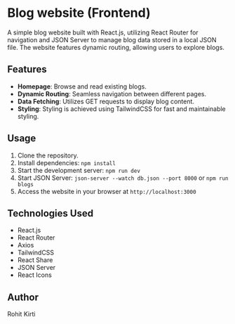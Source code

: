 # Blog website (Frontend)

A simple blog website built with React.js, utilizing React Router for navigation and JSON Server to manage blog data stored in a local JSON file. The website features dynamic routing, allowing users to explore blogs.

## Features

- **Homepage**: Browse and read existing blogs.
- **Dynamic Routing**: Seamless navigation between different pages.
- **Data Fetching**: Utilizes GET requests to display blog content.
- **Styling**: Styling is achieved using TailwindCSS for fast and maintainable styling.

## Usage

1. Clone the repository.
2. Install dependencies: `npm install`
3. Start the development server: `npm run dev`
4. Start JSON Server: `json-server --watch db.json --port 8000` or `npm run blogs`
5. Access the website in your browser at `http://localhost:3000`

## Technologies Used

- React.js
- React Router
- Axios
- TailwindCSS
- React Share
- JSON Server
- React Icons

## Author
Rohit Kirti